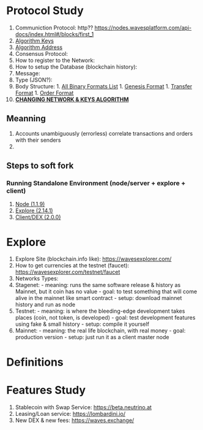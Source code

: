 # Protocol Study

1. Communiction Protocol: http?? https://nodes.wavesplatform.com/api-docs/index.html#/blocks/first_1
1. [Algorithm Keys](https://docs.wavesplatform.com/en/blockchain/binary-format/address-binary-format)
1. [Algorithm Address](https://docs.wavesplatform.com/en/blockchain/binary-format/address-binary-format)
1. Consensus Protocol:
1. How to register to the Network:
1. How to setup the Database (blockchain history):
1. Message:
  1. Type (JSON?):
  1. Body Structure:
    1. [All Binary Formats List](https://docs.wavesplatform.com/en/blockchain/binary-format/)
    1. [Genesis Format](https://docs.wavesplatform.com/en/blockchain/binary-format/transaction-binary-format/genesis-transaction-binary-format)
    1. [Transfer Format](https://docs.wavesplatform.com/en/blockchain/binary-format/transaction-binary-format/transfer-transaction-binary-format#transaction-version-2)
    1. [Order Format](https://docs.wavesplatform.com/en/blockchain/binary-format/order-binary-format#binary-format-version-3)
  1. [__CHANGING NETWORK & KEYS ALGORITHM__](https://docs.wavesplatform.com/en/blockchain/binary-format/address-binary-format)

## Meanning
1. Accounts unambiguously (errorless) correlate transactions and orders with their senders
1.

## Steps to soft fork
### Running Standalone Environment (node/server + explore + client)
1. [Node (1.1.9)](https://github.com/TonGarcia/Waves)
1. [Explore (2.14.1)](https://github.com/TonGarcia/WavesExplorerLite)
1. [Client/DEX (2.0.0)](https://github.com/TonGarcia/dex)



# Explore
1. Explore Site (blockchain.info like): https://wavesexplorer.com/
1. How to get currencies at the testnet (faucet): https://wavesexplorer.com/testnet/faucet
1. Networks Types:
  1. Stagenet:
    - meaning: runs the same software release & history as Mainnet, but it coin has no value
    - goal: to test something that will come alive in the mainnet like smart contract
    - setup: download mainnet history and run as node
  1. Testnet:
    - meaning: is where the bleeding-edge development takes places (coin, not token, is developed)
    - goal: test development features using fake & small history
    - setup: compile it yourself
  1. Mainnet:
    - meaning: the real life blockchain, with real money
    - goal: production version
    - setup: just run it as a client master node


# Definitions


# Features Study
1. Stablecoin with Swap Service: https://beta.neutrino.at
1. Leasing/Loan service: https://lombardini.io/
1. New DEX & new fees: https://waves.exchange/
